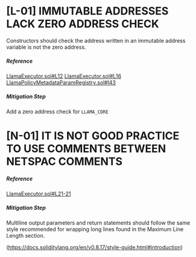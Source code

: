 # [L-01] IMMUTABLE ADDRESSES LACK ZERO ADDRESS CHECK

Constructors should check the address written in an immutable address variable is not the zero address.

##### Reference
[LlamaExecutor.sol#L12](https://github.com/code-423n4/2023-06-llama/blob/9d641b32e3f4092cc81dbac7b1c451c695e78983/src/LlamaExecutor.sol#L12)
[LlamaExecutor.sol#L16](https://github.com/code-423n4/2023-06-llama/blob/9d641b32e3f4092cc81dbac7b1c451c695e78983/src/LlamaExecutor.sol#L16)
[LlamaPolicyMetadataParamRegistry.sol#l43](https://github.com/code-423n4/2023-06-llama/blob/9d641b32e3f4092cc81dbac7b1c451c695e78983/src/LlamaPolicyMetadataParamRegistry.sol#L44-L45)
##### Mitigation Step
Add a zero address check for `LLAMA_CORE`

# [N-01] IT IS NOT GOOD PRACTICE TO USE COMMENTS BETWEEN NETSPAC COMMENTS

##### Reference

[LlamaExecutor.sol#L21-21](https://github.com/code-423n4/2023-06-llama/blob/9d641b32e3f4092cc81dbac7b1c451c695e78983/src/LlamaExecutor.sol#L21-L22)

##### Mitigation Step 

Multiline output parameters and return statements should follow the same style recommended for wrapping long lines found in the Maximum Line Length section.

(https://docs.soliditylang.org/en/v0.8.17/style-guide.html#introduction)